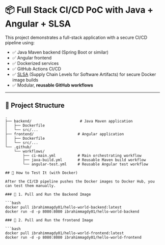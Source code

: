 # 📦 Full Stack CI/CD PoC with Java + Angular + SLSA

This project demonstrates a full-stack application with a secure CI/CD pipeline using:

- ✅ Java Maven backend (Spring Boot or similar)
- ✅ Angular frontend
- ✅ Dockerized services
- ✅ GitHub Actions CI/CD
- ✅ [SLSA](https://slsa.dev/) (Supply Chain Levels for Software Artifacts) for secure Docker image builds
- ✅ Modular, **reusable GitHub workflows**

---

## 🧱 Project Structure

```plaintext
.
├── backend/                      # Java Maven application
│   ├── Dockerfile
│   └── src/...
├── frontend/                    # Angular application
│   ├── Dockerfile
│   └── src/...
└── .github/
    └── workflows/
        ├── ci-main.yml          # Main orchestrating workflow
        ├── java-build.yml       # Reusable Maven build workflow
        └── angular-test.yml     # Reusable Angular test workflow

## 🧪 How to Test It (with Docker)

After the CI/CD pipeline pushes the Docker images to Docker Hub, you can test them manually.

### 🔁 1. Pull and Run the Backend Image

```bash
docker pull ibrahimmagdy01/hello-world-backend:latest
docker run -d -p 8080:8080 ibrahimmagdy01/hello-world-backend

### 🔁 2. Pull and Run the frontend Image

```bash
docker pull ibrahimmagdy01/hello-world-frontend:latest
docker run -d -p 8080:8080 ibrahimmagdy01/hello-world-frontend